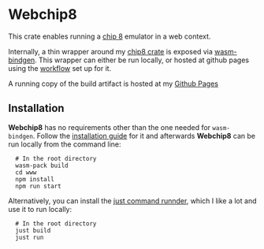 # Webchip8

This crate enables running a [chip 8](https://en.wikipedia.org/wiki/CHIP-8) emulator in a web context.

Internally, a thin wrapper around my [chip8 crate](https://github.com/DerLando/chip8) is exposed via [wasm-bindgen](https://github.com/rustwasm/wasm-bindgen). This wrapper can either be run locally, or hosted at github pages using the [workflow](https://github.com/DerLando/webchip8/blob/main/.github/workflows/deploy_to_pages.yml) set up for it.

A running copy of the build artifact is hosted at my [Github Pages](https://derlando.github.io/webchip8/)

## Installation

**Webchip8** has no requirements other than the one needed for `wasm-bindgen`. Follow the [installation guide](https://rustwasm.github.io/docs/book/game-of-life/setup.html) for it and afterwards **Webchip8** can be run locally from the command line:

```shell
  # In the root directory
  wasm-pack build
  cd www
  npm install
  npm run start
```

Alternatively, you can install the [just command runnder](https://github.com/casey/just), which I like a lot and use it to run locally:

```shell
  # In the root directory
  just build
  just run
```